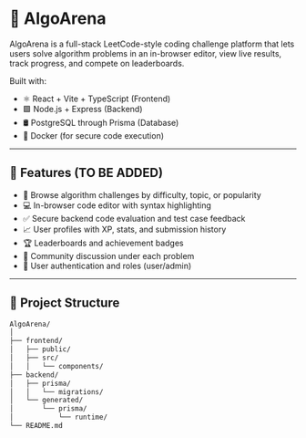# 🧠 AlgoArena

AlgoArena is a full-stack LeetCode-style coding challenge platform that lets users solve algorithm problems in an in-browser editor, view live results, track progress, and compete on leaderboards.

Built with:

- ⚛️ React + Vite + TypeScript (Frontend)
- 🟩 Node.js + Express (Backend)
- 🛢️ PostgreSQL through Prisma (Database)
- 🐳 Docker (for secure code execution)

---

## 🚀 Features (TO BE ADDED)

- 🧩 Browse algorithm challenges by difficulty, topic, or popularity
- 💻 In-browser code editor with syntax highlighting
- ✅ Secure backend code evaluation and test case feedback
- 📈 User profiles with XP, stats, and submission history
- 🏆 Leaderboards and achievement badges
- 💬 Community discussion under each problem
- 🔐 User authentication and roles (user/admin)

---

## 📁 Project Structure

```bash
AlgoArena/
│
├── frontend/
│   ├── public/
│   ├── src/
│   │   └── components/
├── backend/
│   ├── prisma/
│   │   └── migrations/
│   └── generated/
│       └── prisma/
│           └── runtime/
└── README.md
```
